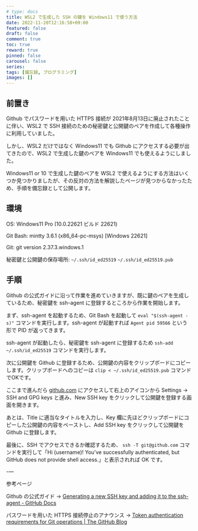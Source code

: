 ```yaml
---
# type: docs 
title: WSL2 で生成した SSH の鍵を Windows11 で使う方法
date: 2022-11-20T12:16:58+09:00
featured: false
draft: false
comment: true
toc: true
reward: true
pinned: false
carousel: false
series:
tags: [備忘録, プログラミング]
images: []
---
```


## 前置き

Github でパスワードを用いた HTTPS 接続が 2021年8月13日に廃止されたことに伴い、WSL2 で SSH 接続のための秘密鍵と公開鍵のペアを作成して各種操作に利用していました。

しかし、WSL2 だけではなく Windows11 でも Github にアクセスする必要が出てきたので、WSL2 で生成した鍵のペアを Windows11 でも使えるようにしました。

Windows11 or 10 で生成した鍵のペアを WSL2 で使えるようにする方法はいくつか見つかりましたが、その反対の方法を解説したページが見つからなかったため、手順を備忘録として公開します。

## 環境

OS: Windows11 Pro (10.0.22621 ビルド 22621)

Git Bash: mintty 3.6.1 (x86_64-pc-msys) [Windows 22621]

Git: git version 2.37.3.windows.1

秘密鍵と公開鍵の保存場所: `~/.ssh/id_ed25519` `~/.ssh/id_ed25519.pub`

## 手順

Github の公式ガイドに沿って作業を進めていきますが、既に鍵のペアを生成しているため、秘密鍵を ssh-agent に登録するところから作業を開始します。

まず、ssh-agent を起動するため、Git Bash を起動して `eval "$(ssh-agent -s)"` コマンドを実行します。ssh-agent が起動すれば `Agent pid 59566` という形で PID が返ってきます。

ssh-agent が起動したら、秘密鍵を ssh-agent に登録するため `ssh-add ~/.ssh/id_ed25519` コマンドを実行します。

次に公開鍵を Github に登録するため、公開鍵の内容をクリップボードにコピーします。クリップボードへのコピーは `clip < ~/.ssh/id_ed25519.pub` コマンドでOKです。

ここまで進んだら [github.com](http://github.com) にアクセスして右上のアイコンから Settings → SSH and GPG keys と進み、New SSH key をクリックして公開鍵を登録する画面を開きます。

あとは、Title に適当なタイトルを入力し、Key 欄に先ほどクリップボードにコピーした公開鍵の内容をペーストし、Add SSH key をクリックして公開鍵を Github に登録します。

最後に、SSH でアクセスできるか確認するため、 `ssh -T git@github.com` コマンドを実行して「Hi (username)! You've successfully authenticated, but GitHub does not provide shell access.」と表示されれば OK です。

-—

参考ページ

Github の公式ガイド -> [Generating a new SSH key and adding it to the ssh-agent - GitHub Docs](https://docs.github.com/en/authentication/connecting-to-github-with-ssh/generating-a-new-ssh-key-and-adding-it-to-the-ssh-agent#adding-your-ssh-key-to-the-ssh-agent)

パスワードを用いた HTTPS 接続停止のアナウンス -> [Token authentication requirements for Git operations | The GitHub Blog](https://github.blog/2020-12-15-token-authentication-requirements-for-git-operations/)